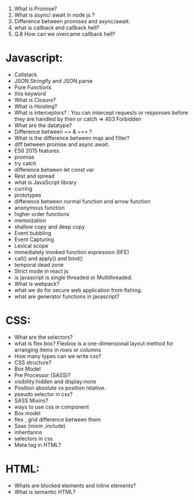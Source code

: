 1.  What is Promise?
2.  What is async/ await in node js ?
3.  Difference between promises and async/await.
4.  what is callback and callback hell?
14. Q.8 How can we overcame callback hell?

# Javascript:
- Callstack
- JSON.Stringify and JSON.parse
- Pure Functions
- this keyword
- What is Closure? 
- What is Hoisting? 
- What is interceptors? : You can intercept requests or responses before they are handled by then or catch => 403 Forbidden
- What are the datatype?
- Difference between == & === ? 
- What is the difference between map and filter? 
- diff between promise and async await.
- ES6 2015 features.
- promise 
- try catch 
- difference between let const var
- Rest and spread 
- what is JavaScript library
- curring 
- prototypes 
- difference between normal function and arrow function 
- anonymous function 
- higher order functions 
- memoization
- shallow copy and deep copy
- Event bubbling 
- Event Capturing 
- Lexical scope
- immediately invoked function expression (IIFE)
- call() and apply() and bind()
- temporal dead zone 
- Strict mode in react js
- is javascript is single threaded or Multithreaded.
- What is webpack?
- what we do for secure web application from fishing.
- what are generator functions in javascript?


# CSS:

- What are the selectors?
- what is flex box?        Flexbox is a one-dimensional layout method for arranging items in rows or columns
- How many types can we write css? 
- CSS structure?  
- Box Model
- Pre Processor (SASS)? 
- visibility:hidden and display:none
- Position absolute vs position relative. 
- pseudo selector in css? 
- SASS Mixins? 
- ways to use css in component 
- Box model 
- flex , grid difference between them 
- Saas (mixin ,include) 
- inheritance 
- selectors in css 
- Meta tag in HTML? 

# HTML:
- Whats are blocked elements and inline elements?
- What is semantic HTML? 









